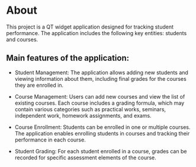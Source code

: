 # About

This project is a QT widget application designed for tracking student performance. The application includes the following key entities: students and courses.

## Main features of the application:

- Student Management: The application allows adding new students and viewing information about them, including final grades for the courses they are enrolled in.

- Course Management: Users can add new courses and view the list of existing courses. Each course includes a grading formula, which may contain various categories such as practical works, seminars, independent work, homework assignments, and exams.

- Course Enrollment: Students can be enrolled in one or multiple courses. The application enables enrolling students in courses and tracking their performance in each course.

- Student Grading: For each student enrolled in a course, grades can be recorded for specific assessment elements of the course.
